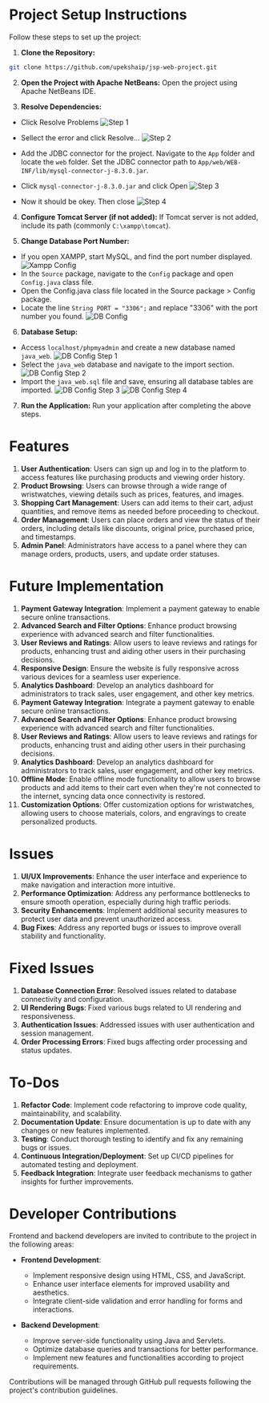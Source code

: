 # Project Setup Instructions

Follow these steps to set up the project:

1. **Clone the Repository:**

```sh
git clone https://github.com/upekshaip/jsp-web-project.git
```

2. **Open the Project with Apache NetBeans:**
   Open the project using Apache NetBeans IDE.

3. **Resolve Dependencies:**

- Click Resolve Problems
  ![Step 1](./report_imgs/Screenshot1.png "Step 1")
- Sellect the error and click Resolve...
  ![Step 2](./report_imgs/Screenshot2.png "Step 2")

- Add the JDBC connector for the project. Navigate to the `App` folder and locate the `web` folder. Set the JDBC connector path to `App/web/WEB-INF/lib/mysql-connector-j-8.3.0.jar`.

- Click `mysql-connector-j-8.3.0.jar` and click Open
  ![Step 3](./report_imgs/Screenshot3.png "Step 3")
- Now it should be okey. Then close
  ![Step 4](./report_imgs/Screenshot4.png "Step 4")

4. **Configure Tomcat Server (if not added):**
   If Tomcat server is not added, include its path (commonly `C:\xampp\tomcat`).

5. **Change Database Port Number:**

- If you open XAMPP, start MySQL, and find the port number displayed.
  ![Xampp Config](./report_imgs/Screenshot6.png "Xampp Config")
- In the `Source` package, navigate to the `Config` package and open `Config.java` class file.
- Open the Config.java class file located in the Source package > Config package.
- Locate the line `String PORT = "3306";` and replace "3306" with the port number you found.
  ![DB Config](./report_imgs/Screenshot5.png "DB Config")

6. **Database Setup:**

- Access `localhost/phpmyadmin` and create a new database named `java_web`.
  ![DB Config Step 1](./report_imgs/Screenshot7.png "DB Config Step 1")
- Select the `java_web` database and navigate to the import section.
  ![DB Config Step 2](./report_imgs/Screenshot8.png "DB Config Step 2")
- Import the `java_web.sql` file and save, ensuring all database tables are imported.
  ![DB Config Step 3](./report_imgs/Screenshot9.png "DB Config Step 3")
  ![DB Config Step 4](./report_imgs/Screenshot10.png "DB Config Step 4")

7. **Run the Application:**
   Run your application after completing the above steps.

# Features

1. **User Authentication**: Users can sign up and log in to the platform to access features like purchasing products and viewing order history.
2. **Product Browsing**: Users can browse through a wide range of wristwatches, viewing details such as prices, features, and images.
3. **Shopping Cart Management**: Users can add items to their cart, adjust quantities, and remove items as needed before proceeding to checkout.
4. **Order Management**: Users can place orders and view the status of their orders, including details like discounts, original price, purchased price, and timestamps.
5. **Admin Panel**: Administrators have access to a panel where they can manage orders, products, users, and update order statuses.

# Future Implementation

1. **Payment Gateway Integration**: Implement a payment gateway to enable secure online transactions.
2. **Advanced Search and Filter Options**: Enhance product browsing experience with advanced search and filter functionalities.
3. **User Reviews and Ratings**: Allow users to leave reviews and ratings for products, enhancing trust and aiding other users in their purchasing decisions.
4. **Responsive Design**: Ensure the website is fully responsive across various devices for a seamless user experience.
5. **Analytics Dashboard**: Develop an analytics dashboard for administrators to track sales, user engagement, and other key metrics.
6. **Payment Gateway Integration**: Integrate a payment gateway to enable secure online transactions.
7. **Advanced Search and Filter Options**: Enhance product browsing experience with advanced search and filter functionalities.
8. **User Reviews and Ratings**: Allow users to leave reviews and ratings for products, enhancing trust and aiding other users in their purchasing decisions.
9. **Analytics Dashboard**: Develop an analytics dashboard for administrators to track sales, user engagement, and other key metrics.
10. **Offline Mode**: Enable offline mode functionality to allow users to browse products and add items to their cart even when they're not connected to the internet, syncing data once connectivity is restored.
11. **Customization Options**: Offer customization options for wristwatches, allowing users to choose materials, colors, and engravings to create personalized products.

# Issues

1. **UI/UX Improvements**: Enhance the user interface and experience to make navigation and interaction more intuitive.
2. **Performance Optimization**: Address any performance bottlenecks to ensure smooth operation, especially during high traffic periods.
3. **Security Enhancements**: Implement additional security measures to protect user data and prevent unauthorized access.
4. **Bug Fixes**: Address any reported bugs or issues to improve overall stability and functionality.

# Fixed Issues

1. **Database Connection Error**: Resolved issues related to database connectivity and configuration.
2. **UI Rendering Bugs**: Fixed various bugs related to UI rendering and responsiveness.
3. **Authentication Issues**: Addressed issues with user authentication and session management.
4. **Order Processing Errors**: Fixed bugs affecting order processing and status updates.

# To-Dos

1. **Refactor Code**: Implement code refactoring to improve code quality, maintainability, and scalability.
2. **Documentation Update**: Ensure documentation is up to date with any changes or new features implemented.
3. **Testing**: Conduct thorough testing to identify and fix any remaining bugs or issues.
4. **Continuous Integration/Deployment**: Set up CI/CD pipelines for automated testing and deployment.
5. **Feedback Integration**: Integrate user feedback mechanisms to gather insights for further improvements.

# Developer Contributions

Frontend and backend developers are invited to contribute to the project in the following areas:

- **Frontend Development**:

  - Implement responsive design using HTML, CSS, and JavaScript.
  - Enhance user interface elements for improved usability and aesthetics.
  - Integrate client-side validation and error handling for forms and interactions.

- **Backend Development**:
  - Improve server-side functionality using Java and Servlets.
  - Optimize database queries and transactions for better performance.
  - Implement new features and functionalities according to project requirements.

Contributions will be managed through GitHub pull requests following the project's contribution guidelines.
